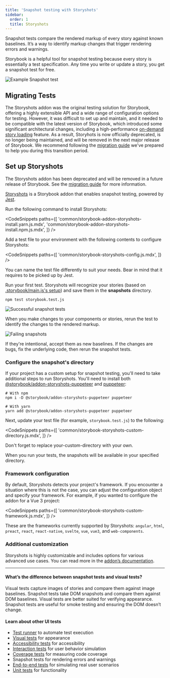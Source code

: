 ```yaml
---
title: 'Snapshot testing with Storyshots'
sidebar:
  order: 1
  title: Storyshots
---
```


Snapshot tests compare the rendered markup of every story against known baselines. It’s a way to identify markup changes that trigger rendering errors and warnings.

Storybook is a helpful tool for snapshot testing because every story is essentially a test specification. Any time you write or update a story, you get a snapshot test for free.

![Example Snapshot test](./snapshot-test.png)

## Migrating Tests

The Storyshots addon was the original testing solution for Storybook, offering a highly extensible API and a wide range of configuration options for testing. However, it was difficult to set up and maintain, and it needed to be compatible with the latest version of Storybook, which introduced some significant architectural changes, including a high-performance [on-demand story loading](../configure/index.md#on-demand-story-loading) feature. As a result, Storyhots is now officially deprecated, is no longer being maintained, and will be removed in the next major release of Storybook. We recommend following the [migration guide](./storyshots-migration-guide.md) we've prepared to help you during this transition period.

## Set up Storyshots

<Callout variant="warning">

The Storyshots addon has been deprecated and will be removed in a future release of Storybook. See the [migration guide](./storyshots-migration-guide.md) for more information.

</Callout>

[Storyshots](https://storybook.js.org/addons/@storybook/addon-storyshots/) is a Storybook addon that enables snapshot testing, powered by [Jest](https://jestjs.io/docs/getting-started).

Run the following command to install Storyshots:

<CodeSnippets
paths={[
'common/storybook-addon-storyshots-install.yarn.js.mdx',
'common/storybook-addon-storyshots-install.npm.js.mdx',
]}
/>

Add a test file to your environment with the following contents to configure Storyshots:

<CodeSnippets
paths={[
'common/storybook-storyshots-config.js.mdx',
]}
/>

<Callout variant="info" icon="💡">

You can name the test file differently to suit your needs. Bear in mind that it requires to be picked up by Jest.

</Callout>

Run your first test. Storyshots will recognize your stories (based on [.storybook/main.js's setup](../configure/story-rendering.md)) and save them in the **snapshots** directory.

```shell
npm test storybook.test.js
```

![Successful snapshot tests](./storyshots-pass.png)

When you make changes to your components or stories, rerun the test to identify the changes to the rendered markup.

![Failing snapshots](./storyshots-fail.png)

If they're intentional, accept them as new baselines. If the changes are bugs, fix the underlying code, then rerun the snapshot tests.

### Configure the snapshot's directory

If your project has a custom setup for snapshot testing, you'll need to take additional steps to run Storyshots. You'll need to install both [@storybook/addon-storyshots-puppeteer](https://storybook.js.org/addons/@storybook/addon-storyshots-puppeteer) and [puppeteer](https://github.com/puppeteer/puppeteer):

```shell
# With npm
npm i -D @storybook/addon-storyshots-puppeteer puppeteer

# With yarn
yarn add @storybook/addon-storyshots-puppeteer puppeteer
```

Next, update your test file (for example, `storybook.test.js`) to the following:

<CodeSnippets
paths={[
'common/storybook-storyshots-custom-directory.js.mdx',
]}
/>

<Callout variant="info" icon="💡">

Don't forget to replace your-custom-directory with your own.

</Callout>

When you run your tests, the snapshots will be available in your specified directory.

### Framework configuration

By default, Storyshots detects your project's framework. If you encounter a situation where this is not the case, you can adjust the configuration object and specify your framework. For example, if you wanted to configure the addon for a Vue 3 project:

<CodeSnippets
paths={[
'common/storybook-storyshots-custom-framework.js.mdx',
]}
/>

These are the frameworks currently supported by Storyshots: `angular`, `html`, `preact`, `react`, `react-native`, `svelte`, `vue`, `vue3`, and `web-components`.

### Additional customization

Storyshots is highly customizable and includes options for various advanced use cases. You can read more in the [addon’s documentation](https://github.com/storybookjs/storybook/tree/master/addons/storyshots/storyshots-core#options).

---

#### What’s the difference between snapshot tests and visual tests?

Visual tests capture images of stories and compare them against image baselines. Snapshot tests take DOM snapshots and compare them against DOM baselines. Visual tests are better suited for verifying appearance. Snapshot tests are useful for smoke testing and ensuring the DOM doesn’t change.

#### Learn about other UI tests

- [Test runner](./test-runner.md) to automate test execution
- [Visual tests](./visual-testing.md) for appearance
- [Accessibility tests](./accessibility-testing.md) for accessibility
- [Interaction tests](./interaction-testing.md) for user behavior simulation
- [Coverage tests](./test-coverage.md) for measuring code coverage
- Snapshot tests for rendering errors and warnings
- [End-to-end tests](./stories-in-end-to-end-tests.md) for simulating real user scenarios
- [Unit tests](./stories-in-unit-tests.md) for functionality
